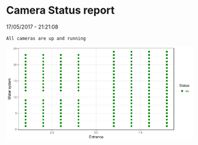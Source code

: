 Camera Status report
================
17/05/2017 - 21:21:08

    All cameras are up and running

![](camreport_files/figure-markdown_github/unnamed-chunk-2-1.png)
